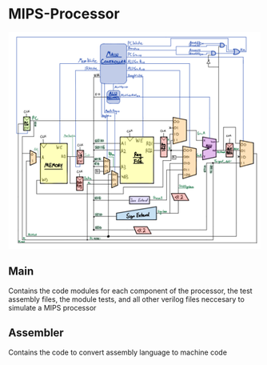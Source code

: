 # MIPS-Processor

![Circuit Diagram](https://github.com/AnthonyKenny98/MIPS-Processor/blob/master/main/Circuit%20Diagram.png)

## Main
Contains the code modules for each component of the processor, the test assembly files, the module tests, and all other verilog files neccesary to simulate a MIPS processor

## Assembler
Contains the code to convert assembly language to machine code

